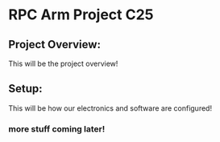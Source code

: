 # RPC Arm Project C25

## Project Overview: 
This will be the project overview!

## Setup:
This will be how our electronics and software are configured!

### more stuff coming later! 